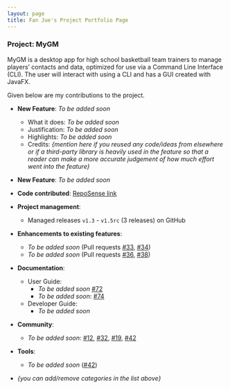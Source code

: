 ```yaml
---
layout: page
title: Fan Jue's Project Portfolio Page
---
```


### Project: MyGM

MyGM is a desktop app for high school basketball team trainers to manage players’ contacts and data, optimized for use
via a Command Line Interface (CLI). The user will interact with using a CLI and has a GUI created with JavaFX.

Given below are my contributions to the project.

* **New Feature**: _To be added soon_
    * What it does: _To be added soon_
    * Justification: _To be added soon_
    * Highlights: _To be added soon_
    * Credits: *{mention here if you reused any code/ideas from elsewhere or if a third-party library is heavily used in the feature so that a reader can make a more accurate judgement of how much effort went into the feature}*

* **New Feature**: _To be added soon_

* **Code contributed**: [RepoSense link]()

* **Project management**:
    * Managed releases `v1.3` - `v1.5rc` (3 releases) on GitHub

* **Enhancements to existing features**:
    * _To be added soon_ (Pull requests [\#33](), [\#34]())
    * _To be added soon_ (Pull requests [\#36](), [\#38]())

* **Documentation**:
    * User Guide:
        * _To be added soon_ [\#72]()
        * _To be added soon_: [\#74]()
    * Developer Guide:
        * _To be added soon_

* **Community**:
    * _To be added soon_: [\#12](), [\#32](), [\#19](), [\#42]()

* **Tools**:
    * _To be added soon_ ([\#42]())

* _{you can add/remove categories in the list above}_
